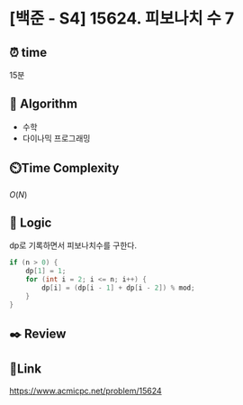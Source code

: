 # [백준 - S4] 15624. 피보나치 수 7

## ⏰ **time**

15분

## :pushpin: **Algorithm**

- 수학
- 다이나믹 프로그래밍

## ⏲️**Time Complexity**

$O(N)$

## :round_pushpin: **Logic**

dp로 기록하면서 피보나치수를 구한다.

```java
if (n > 0) {
	dp[1] = 1;
	for (int i = 2; i <= n; i++) {
		dp[i] = (dp[i - 1] + dp[i - 2]) % mod;
	}
}

```

## :black_nib: **Review**

## 📡**Link**

https://www.acmicpc.net/problem/15624
